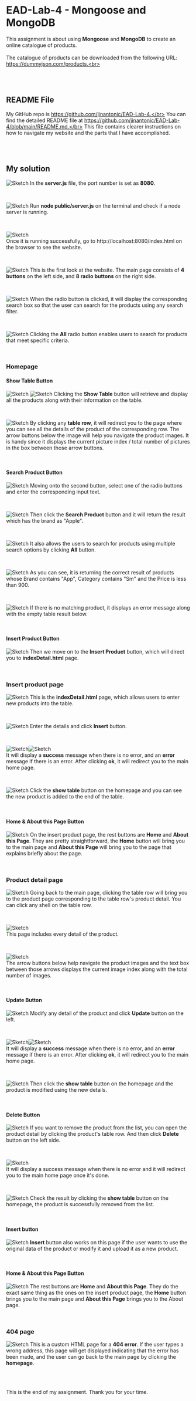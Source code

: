 # EAD-Lab-4 - Mongoose and MongoDB
This assignment is about using **Mongoose** and **MongoDB** to create an online catalogue
of products.<br><br>
The catalogue of products can be downloaded from the following URL: https://dummyjson.com/products.<br><br>



</br></br>

## README File
My GitHub repo is https://github.com/jinantonic/EAD-Lab-4.</br>
You can find the detailed README file at https://github.com/jinantonic/EAD-Lab-4/blob/main/README.md.</br>
This file contains clearer instructions on how to navigate my website and the parts that I have accomplished.

</br></br>

## My solution
![Sketch](images/port.png)
In the **server.js** file, the port number is set as **8080**.

</br>

![Sketch](images/node.png)
Run **node public/server.js** on the terminal and check if a node server is running.

</br>

![Sketch](images/localhost.png)</br>
Once it is running successfully, go to http://localhost:8080/index.html on the browser to see the website.

</br>

![Sketch](images/home.png)
This is the first look at the website. The main page consists of **4 buttons** on the left side, and **8 radio buttons** on the right side. 

</br>

![Sketch](images/radio1.png)
When the radio button is clicked, it will display the corresponding search box so that the user can search for the products using any search filter.

</br>

![Sketch](images/radio2.png)
Clicking the **All** radio button enables users to search for products that meet specific criteria. 

</br>

### Homepage
#### Show Table Button
![Sketch](images/1st.png)
![Sketch](images/1st-table.png)
Clicking the **Show Table** button will retrieve and display all the products along with their information on the table.

</br>

![Sketch](images/1st-table-row.png)
By clicking any **table row**, it will redirect you to the page where you can see all the details of the product of the corresponding row. The arrow buttons below the image will help you navigate the product images. It is handy since it displays the current picture index / total number of pictures in the box between those arrow buttons. 

</br>

#### Search Product Button
![Sketch](images/2nd.png)
Moving onto the second button, select one of the radio buttons and enter the corresponding input text. 

</br>

![Sketch](images/2nd-table.png)
Then click the **Search Product** button and it will return the result which has the brand as "Apple".

</br>

![Sketch](images/2nd-table2.png)
It also allows the users to search for products using multiple search options by clicking **All** button. 

</br>

![Sketch](images/2nd-table3.png)
As you can see, it is returning the correct result of products whose Brand contains "App", Category contains "Sm" and the Price is less than 900. 

</br>

![Sketch](images/2nd-table4.png)
If there is no matching product, it displays an error message along with the empty table result below.

</br>

#### Insert Product Button
![Sketch](images/3rd.png)
Then we move on to the **Insert Product** button, which will direct you to **indexDetail.html** page.

</br>

### Insert product page
![Sketch](images/id-home.png)
This is the **indexDetail.html** page, which allows users to enter new products into the table.

</br>

![Sketch](images/id-input.png)
Enter the details and click **Insert** button.

</br>

![Sketch](images/id-msg1.png)![Sketch](images/id-msg2.png)</br>
It will display a **success** message when there is no error, and an **error** message if there is an error. After clicking **ok**, it will redirect you to the main home page. 

</br>

![Sketch](images/id-result.png)
Click the **show table** button on the homepage and you can see the new product is added to the end of the table.

</br>

#### Home & About this Page Button
![Sketch](images/about.png)
On the insert product page, the rest buttons are **Home** and **About this Page**. They are pretty straightforward, the **Home** button will bring you to the main page and **About this Page** will bring you to the page that explains briefly about the page.

</br>

### Product detail page
![Sketch](images/pd.png)
Going back to the main page, clicking the table row will bring you to the product page corresponding to the table row's product detail. You can click any shell on the table row.

</br>

![Sketch](images/pd-detail.png)</br>
This page includes every detail of the product.

</br>

![Sketch](images/pd-nav.png)</br>
The arrow buttons below help navigate the product images and the text box between those arrows displays the current image index along with the total number of images.

</br>

#### Update Button
![Sketch](images/pd-update.png)
Modify any detail of the product and click **Update** button on the left. 

</br>

![Sketch](images/pd-msg1.png)![Sketch](images/pd-msg2.png)</br>
It will display a **success** message when there is no error, and an **error** message if there is an error. After clicking **ok**, it will redirect you to the main home page. 

</br>

![Sketch](images/pd-result.png)
Then click the **show table** button on the homepage and the product is modified using the new details.

</br>

#### Delete Button
![Sketch](images/pd-delete.png)
If you want to remove the product from the list, you can open the product detail by clicking the product's table row. And then click **Delete** button on the left side.

</br>

![Sketch](images/pd-msg3.png)</br>
It will display a success message when there is no error and it will redirect you to the main home page once it's done.

</br>

![Sketch](images/pd-result2.png)
Check the result by clicking the **show table** button on the homepage, the product is successfully removed from the list.

</br>

#### Insert button
![Sketch](images/pd-insert.png)
**Insert** button also works on this page if the user wants to use the original data of the product or modify it and upload it as a new product.

</br>

#### Home & About this Page Button
![Sketch](images/pd-btns.png)
The rest buttons are **Home** and **About this Page**. They do the exact same thing as the ones on the insert product page, the **Home** button brings you to the main page and **About this Page** brings you to the About page.

</br>

### 404 page
![Sketch](images/404.png)
This is a custom HTML page for a **404 error**. If the user types a wrong address, this page will get displayed indicating that the error has been made, and the user can go back to the main page by clicking the **homepage**.

</br></br>

This is the end of my assignment. Thank you for your time.